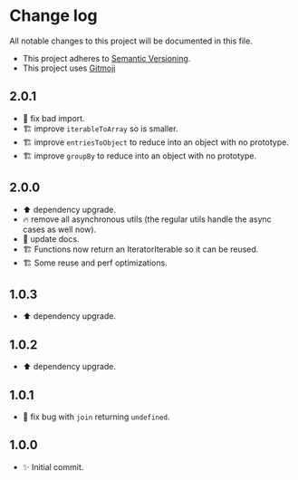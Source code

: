 # Change log

All notable changes to this project will be documented in this file.

-   This project adheres to [Semantic Versioning][semver].
-   This project uses [Gitmoji][gitmoji]

## 2.0.1

-   :bug: fix bad import.
-   :building_construction: improve `iterableToArray` so is smaller.
-   :building_construction: improve `entriesToObject` to reduce into an object
    with no prototype.
-   :building_construction: improve `groupBy` to reduce into an object with no
    prototype.

## 2.0.0

-   :arrow_up: dependency upgrade.
-   :fire: remove all asynchronous utils (the regular utils handle the async
    cases as well now).
-   :memo: update docs.
-   :building_construction: Functions now return an IteratorIterable so it can
    be reused.
-   :building_construction: Some reuse and perf optimizations.

## 1.0.3

-   :arrow_up: dependency upgrade.

## 1.0.2

-   :arrow_up: dependency upgrade.

## 1.0.1

-   :bug: fix bug with `join` returning `undefined`.

## 1.0.0

-   :sparkles: Initial commit.

<!-- References -->

[gitmoji]: https://gitmoji.dev/
[semver]: https://semver.org/
